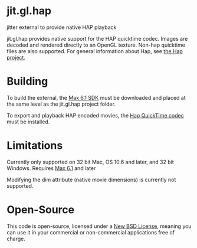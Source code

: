 jit.gl.hap
==========

jitter external to provide native HAP playback

jit.gl.hap provides native support for the HAP quicktime codec. Images are decoded and rendered directly to an OpenGL texture. Non-hap quicktime files are also supported. For general information about Hap, see [the Hap project](http://github.com/vidvox/hap).


Building
========

To build the external, the [Max 6.1 SDK](http://cycling74.com/products/sdk/) must be downloaded and placed at the same level as the jit.gl.hap project folder.

To export and playback HAP encoded movies, the [Hap QuickTime codec](https://github.com/vidvox/hap-qt-codec) must be installed.

Limitations
===========

Currently only supported on 32 bit Mac, OS 10.6 and later, and 32 bit Windows.
Requires [Max 6.1](http://cycling74.com/products/max/) and later 

Modifying the dim attribute (native movie dimensions) is currently not supported.


Open-Source
===========

This code is open-source, licensed under a [New BSD License](http://github.com/vidvox/hap-quicktime-playback-demo/blob/master/LICENSE), meaning you can use it in your commercial or non-commercial applications free of charge.

